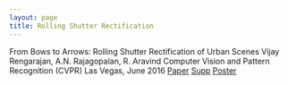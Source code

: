 ```yaml
---
layout: page
title: Rolling Shutter Rectification
---
```


From Bows to Arrows: Rolling Shutter Rectification of Urban Scenes
Vijay Rengarajan, A.N. Rajagopalan, R. Aravind
Computer Vision and Pattern Recognition (CVPR)
Las Vegas, June 2016
[Paper]("../pdf/2016_cvpr.pdf")
[Supp]("../pdf/2016_cvpr_supp.pdf")
[Poster]("../pdf/2016_cvpr_poster.pdf")
